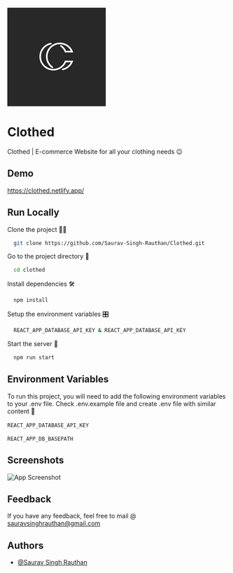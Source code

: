 
![Logo](https://github.com/Saurav-Singh-Rauthan/Clothed/blob/main/public/images.png?raw=true)


# Clothed

Clothed | E-commerce Website for all your clothing needs 😉


## Demo

https://clothed.netlify.app/


## Run Locally

Clone the project 👨‍💻

```bash
  git clone https://github.com/Saurav-Singh-Rauthan/Clothed.git
```

Go to the project directory 🏃

```bash
  cd clothed
```

Install dependencies 🛠️

```bash
  npm install
```

Setup the environment variables 🎛️

```bash
  REACT_APP_DATABASE_API_KEY & REACT_APP_DATABASE_API_KEY
```

Start the server 🚀

```bash
  npm run start
```


## Environment Variables

To run this project, you will need to add the following environment variables to your .env file. Check .env.example file and create .env file with similar content 🤜

`REACT_APP_DATABASE_API_KEY` 

`REACT_APP_DB_BASEPATH`


## Screenshots

![App Screenshot](https://via.placeholder.com/468x300?text=App+Screenshot+Here)


## Feedback

If you have any feedback, feel free to mail @ sauravsinghrauthan@gmail.com 


## Authors

- [@Saurav Singh Rauthan](https://www.github.com/Saurav-Singh-Rauthan)

